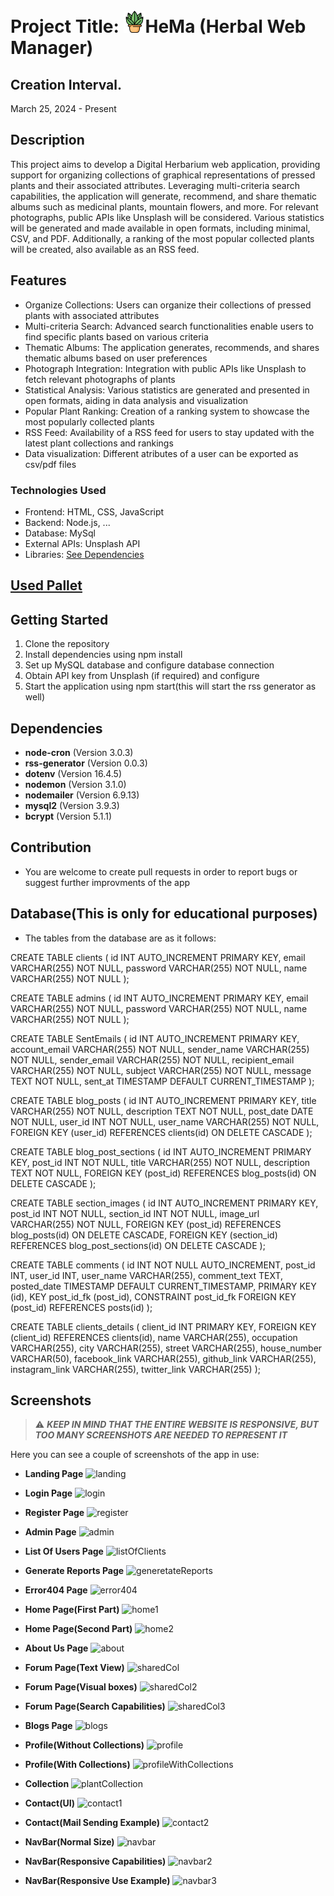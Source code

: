 # Project Title: <img src="images/website_Icon/plant.png" alt="Logo" width="35" style="margin-top: 10px;">HeMa (Herbal Web Manager)

## Creation Interval.
March 25, 2024 - Present

## Description
This project aims to develop a Digital Herbarium web application, providing support for organizing collections of graphical representations of pressed plants and their associated attributes. Leveraging multi-criteria search capabilities, the application will generate, recommend, and share thematic albums such as medicinal plants, mountain flowers, and more. For relevant photographs, public APIs like Unsplash will be considered.
Various statistics will be generated and made available in open formats, including minimal, CSV, and PDF. Additionally, a ranking of the most popular collected plants will be created, also available as an RSS feed.

## Features
- Organize Collections: Users can organize their collections of pressed plants with associated attributes
- Multi-criteria Search: Advanced search functionalities enable users to find specific plants based on various criteria
- Thematic Albums: The application generates, recommends, and shares thematic albums based on user preferences
- Photograph Integration: Integration with public APIs like Unsplash to fetch relevant photographs of plants
- Statistical Analysis: Various statistics are generated and presented in open formats, aiding in data analysis and visualization
- Popular Plant Ranking: Creation of a ranking system to showcase the most popularly collected plants
- RSS Feed: Availability of a RSS feed for users to stay updated with the latest plant collections and rankings
- Data visualization: Different atributes of a user can be exported as csv/pdf files

### Technologies Used
- Frontend: HTML, CSS, JavaScript
- Backend: Node.js, ...
- Database: MySql
- External APIs: Unsplash API
- Libraries: [See Dependencies](#dependencies)

## [Used Pallet](https://colorhunt.co/palette/49698958a399a8cd9fe2f4c5)

## Getting Started
1. Clone the repository
2. Install dependencies using npm install
3. Set up MySQL database and configure database connection
4. Obtain API key from Unsplash (if required) and configure
5. Start the application using npm start(this will start the rss generator as well)

## <a name="dependencies"></a>Dependencies  
- **node-cron** (Version 3.0.3)
- **rss-generator** (Version 0.0.3)
- **dotenv** (Version 16.4.5)
- **nodemon** (Version 3.1.0)
- **nodemailer** (Version 6.9.13)
- **mysql2** (Version 3.9.3)
- **bcrypt** (Version 5.1.1)

## Contribution
- You are welcome to create pull requests in order to report bugs or suggest further improvments of the app

## Database(This is only for educational purposes)

- The tables from the database are as it follows:

CREATE TABLE clients (
    id INT AUTO_INCREMENT PRIMARY KEY,
    email VARCHAR(255) NOT NULL,
    password VARCHAR(255) NOT NULL,
    name VARCHAR(255) NOT NULL
);

CREATE TABLE admins (
    id INT AUTO_INCREMENT PRIMARY KEY,
    email VARCHAR(255) NOT NULL,
    password VARCHAR(255) NOT NULL,
    name VARCHAR(255) NOT NULL
);

CREATE TABLE SentEmails (
    id INT AUTO_INCREMENT PRIMARY KEY,
    account_email VARCHAR(255) NOT NULL,
    sender_name VARCHAR(255) NOT NULL,
    sender_email VARCHAR(255) NOT NULL,
    recipient_email VARCHAR(255) NOT NULL,
    subject VARCHAR(255) NOT NULL,
    message TEXT NOT NULL,
    sent_at TIMESTAMP DEFAULT CURRENT_TIMESTAMP
);

CREATE TABLE blog_posts (
    id INT AUTO_INCREMENT PRIMARY KEY,
    title VARCHAR(255) NOT NULL,
    description TEXT NOT NULL,
    post_date DATE NOT NULL,
    user_id INT NOT NULL,
    user_name VARCHAR(255) NOT NULL,
    FOREIGN KEY (user_id) REFERENCES clients(id) ON DELETE CASCADE
);

CREATE TABLE blog_post_sections (
    id INT AUTO_INCREMENT PRIMARY KEY,
    post_id INT NOT NULL,
    title VARCHAR(255) NOT NULL,
    description TEXT NOT NULL,
    FOREIGN KEY (post_id) REFERENCES blog_posts(id) ON DELETE CASCADE
);

CREATE TABLE section_images (
    id INT AUTO_INCREMENT PRIMARY KEY,
    post_id INT NOT NULL,
    section_id INT NOT NULL,
    image_url VARCHAR(255) NOT NULL,
    FOREIGN KEY (post_id) REFERENCES blog_posts(id) ON DELETE CASCADE,
    FOREIGN KEY (section_id) REFERENCES blog_post_sections(id) ON DELETE CASCADE
);

CREATE TABLE comments (
    id INT NOT NULL AUTO_INCREMENT,
    post_id INT,
    user_id INT,
    user_name VARCHAR(255),
    comment_text TEXT,
    posted_date TIMESTAMP DEFAULT CURRENT_TIMESTAMP,
    PRIMARY KEY (id),
    KEY post_id_fk (post_id),
    CONSTRAINT post_id_fk FOREIGN KEY (post_id) REFERENCES posts(id)
);

CREATE TABLE clients_details (
    client_id INT PRIMARY KEY,
    FOREIGN KEY (client_id) REFERENCES clients(id),
    name VARCHAR(255),
    occupation VARCHAR(255),
    city VARCHAR(255),
    street VARCHAR(255),
    house_number VARCHAR(50),
    facebook_link VARCHAR(255),
    github_link VARCHAR(255),
    instagram_link VARCHAR(255),
    twitter_link VARCHAR(255)
);

## Screenshots

> ⚠️ ***KEEP IN MIND THAT THE ENTIRE WEBSITE IS RESPONSIVE, BUT TOO MANY SCREENSHOTS ARE NEEDED TO REPRESENT IT***

Here you can see a couple of screenshots of the app in use:

- **Landing Page**
![landing](https://github.com/NovioAlexandruRosca/Proiect-Web-2024-HeMa-/assets/113398639/0eec0c83-96f8-4aa2-addf-2f79b859436d)

- **Login Page**
![login](https://github.com/NovioAlexandruRosca/Proiect-Web-2024-HeMa-/assets/113398639/4b426f0c-6425-4765-a787-5522a0fd0bf0)

- **Register Page**
![register](https://github.com/NovioAlexandruRosca/Proiect-Web-2024-HeMa-/assets/113398639/ed35cc4f-5e9f-4086-a960-7b1690c8334d)

- **Admin Page**
![admin](https://github.com/NovioAlexandruRosca/Proiect-Web-2024-HeMa-/assets/113398639/90631d86-fdd7-42f5-9bd9-495d25bee8d2)

- **List Of Users Page**
![listOfClients](https://github.com/NovioAlexandruRosca/Proiect-Web-2024-HeMa-/assets/113398639/9e8e46dc-007c-4676-974c-560991cb4e4a)

- **Generate Reports Page**
![generetateReports](https://github.com/NovioAlexandruRosca/Proiect-Web-2024-HeMa-/assets/113398639/1c18e8fb-6df6-42e6-a91b-75a7be77dfe8)

- **Error404 Page**
![error404](https://github.com/NovioAlexandruRosca/Proiect-Web-2024-HeMa-/assets/113398639/96924e32-c406-4076-a9c6-e5033dba6fc3)

- **Home Page(First Part)**
![home1](https://github.com/NovioAlexandruRosca/Proiect-Web-2024-HeMa-/assets/113398639/dfa2bc81-2283-4308-a303-657fb58261fb)
- **Home Page(Second Part)**
![home2](https://github.com/NovioAlexandruRosca/Proiect-Web-2024-HeMa-/assets/113398639/5d4beccc-f777-4899-97bb-3a09c38d27ee)

- **About Us Page**
![about](https://github.com/NovioAlexandruRosca/Proiect-Web-2024-HeMa-/assets/113398639/86174845-fbf9-482c-946a-aae20cc21502)

- **Forum Page(Text View)**
![sharedCol](https://github.com/NovioAlexandruRosca/Proiect-Web-2024-HeMa-/assets/113398639/0fca72fd-397b-43b2-9af6-34cc51fdcc2f)
- **Forum Page(Visual boxes)**
![sharedCol2](https://github.com/NovioAlexandruRosca/Proiect-Web-2024-HeMa-/assets/113398639/26566ea3-d9c9-46fa-9b6c-156ad963cc39)
- **Forum Page(Search Capabilities)**
![sharedCol3](https://github.com/NovioAlexandruRosca/Proiect-Web-2024-HeMa-/assets/113398639/c6ff682e-640c-408d-a2e5-551c8b82afa7)

- **Blogs Page**
![blogs](https://github.com/NovioAlexandruRosca/Proiect-Web-2024-HeMa-/assets/113398639/a3e9b475-6ae3-4def-9fed-fafa79ce297b)

- **Profile(Without Collections)**
![profile](https://github.com/NovioAlexandruRosca/Proiect-Web-2024-HeMa-/assets/113398639/9b3d524e-4da0-415a-8c0b-009f82e3e006)
- **Profile(With Collections)**
![profileWithCollections](https://github.com/NovioAlexandruRosca/Proiect-Web-2024-HeMa-/assets/113398639/0f71970d-8860-493e-97ce-c2cfe92774b9)

- **Collection**
![plantCollection](https://github.com/NovioAlexandruRosca/Proiect-Web-2024-HeMa-/assets/113398639/13cd3302-1da7-41d9-bb16-c2d097831a65)

- **Contact(UI)**
![contact1](https://github.com/NovioAlexandruRosca/Proiect-Web-2024-HeMa-/assets/113398639/662107cf-37ea-486f-813c-0abc3602fa9a)
- **Contact(Mail Sending Example)**
![contact2](https://github.com/NovioAlexandruRosca/Proiect-Web-2024-HeMa-/assets/113398639/b336a6cc-f6f0-4df4-8bd6-a1a04b5333be)

- **NavBar(Normal Size)**
![navbar](https://github.com/NovioAlexandruRosca/Proiect-Web-2024-HeMa-/assets/113398639/2fd5e5d3-7969-4d5f-8ab2-df2bf1d44cfd)
- **NavBar(Responsive Capabilities)**
![navbar2](https://github.com/NovioAlexandruRosca/Proiect-Web-2024-HeMa-/assets/113398639/35f75fd0-b6b7-4d06-a781-046da0422de5)
- **NavBar(Responsive Use Example)**
![navbar3](https://github.com/NovioAlexandruRosca/Proiect-Web-2024-HeMa-/assets/113398639/e2177a48-7963-4aca-9cb5-6c1c382b668c)



